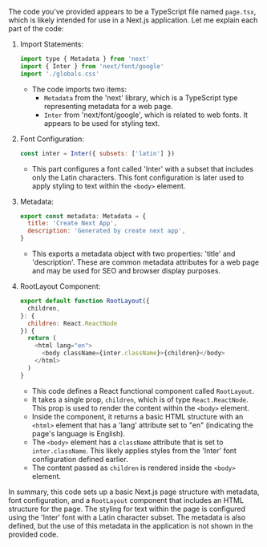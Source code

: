 
The code you've provided appears to be a TypeScript file named `page.tsx`, which is likely intended for use in a Next.js application. Let me explain each part of the code:

1. Import Statements:
   ```javascript
   import type { Metadata } from 'next'
   import { Inter } from 'next/font/google'
   import './globals.css'
   ```
   - The code imports two items:
     - `Metadata` from the 'next' library, which is a TypeScript type representing metadata for a web page.
     - `Inter` from 'next/font/google', which is related to web fonts. It appears to be used for styling text.

2. Font Configuration:
   ```javascript
   const inter = Inter({ subsets: ['latin'] })
   ```
   - This part configures a font called 'Inter' with a subset that includes only the Latin characters. This font configuration is later used to apply styling to text within the `<body>` element.

3. Metadata:
   ```javascript
   export const metadata: Metadata = {
     title: 'Create Next App',
     description: 'Generated by create next app',
   }
   ```
   - This exports a metadata object with two properties: 'title' and 'description'. These are common metadata attributes for a web page and may be used for SEO and browser display purposes.

4. RootLayout Component:
   ```javascript
   export default function RootLayout({
     children,
   }: {
     children: React.ReactNode
   }) {
     return (
       <html lang="en">
         <body className={inter.className}>{children}</body>
       </html>
     )
   }
   ```
   - This code defines a React functional component called `RootLayout`.
   - It takes a single prop, `children`, which is of type `React.ReactNode`. This prop is used to render the content within the `<body>` element.
   - Inside the component, it returns a basic HTML structure with an `<html>` element that has a 'lang' attribute set to "en" (indicating the page's language is English).
   - The `<body>` element has a `className` attribute that is set to `inter.className`. This likely applies styles from the 'Inter' font configuration defined earlier.
   - The content passed as `children` is rendered inside the `<body>` element.

In summary, this code sets up a basic Next.js page structure with metadata, 
font configuration, and a `RootLayout` component that includes an HTML structure for the page. 
The styling for text within the page is configured using the 'Inter' font with a Latin character subset. 
The metadata is also defined, but the use of this metadata in the application is not shown in the provided code.
